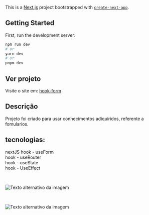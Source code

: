 

This is a [Next.js](https://nextjs.org/) project bootstrapped with [`create-next-app`](https://github.com/vercel/next.js/tree/canary/packages/create-next-app).

## Getting Started

First, run the development server:

```bash
npm run dev
# or
yarn dev
# or
pnpm dev


```

## Ver projeto

Visite o site em: [hook-form](hook-form-ceej14a5a-thiagoibiapina2.vercel.app)


## Descrição

Projeto foi criado para usar conhecimentos adiquiridos, referente a fomularios.
## tecnologias:
nextJS
hook - useForm<br>
hook - useRouter<br>
hook - useState<br>
hook - UseEffect<br>

<br>

<Image
  src="./public/img_1.png"
  alt="Texto alternativo da imagem"
  width={500}
  height={500}
/>

<br>

<Image
  src="./public/img_2.png"
  alt="Texto alternativo da imagem"
  width={500}
  height={500}
/>


